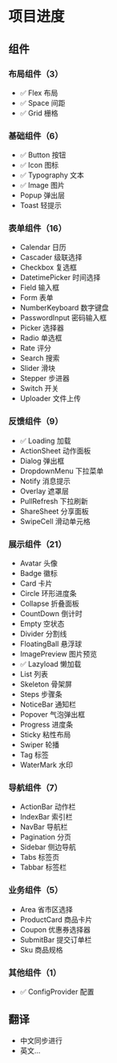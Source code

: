 # 项目进度

## 组件
### 布局组件（3）
- ✅ Flex 布局
- ✅ Space 间距 
- ✅ Grid 栅格 
### 基础组件（6）
- ✅ Button 按钮 
- ✅ Icon 图标
- ✅ Typography 文本
- ✅ Image 图片
- Popup 弹出层
- Toast 轻提示
### 表单组件（16）
- Calendar 日历
- Cascader 级联选择
- Checkbox 复选框
- DatetimePicker 时间选择
- Field 输入框
- Form 表单
- NumberKeyboard 数字键盘
- PasswordInput 密码输入框
- Picker 选择器
- Radio 单选框
- Rate 评分
- Search 搜索
- Slider 滑块
- Stepper 步进器
- Switch 开关
- Uploader 文件上传
### 反馈组件（9）
- ✅ Loading 加载
- ActionSheet 动作面板
- Dialog 弹出框
- DropdownMenu 下拉菜单
- Notify 消息提示
- Overlay 遮罩层
- PullRefresh 下拉刷新
- ShareSheet 分享面板
- SwipeCell 滑动单元格
### 展示组件（21）
- Avatar 头像
- Badge 徽标
- Card 卡片
- Circle 环形进度条
- Collapse 折叠面板
- CountDown 倒计时
- Empty 空状态
- Divider 分割线
- FloatingBall 悬浮球 
- ImagePreview 图片预览
- ✅ Lazyload 懒加载
- List 列表
- Skeleton 骨架屏
- Steps 步骤条
- NoticeBar 通知栏
- Popover 气泡弹出框
- Progress 进度条
- Sticky 粘性布局
- Swiper 轮播
- Tag 标签
- WaterMark 水印
### 导航组件（7）
- ActionBar 动作栏
- IndexBar 索引栏
- NavBar 导航栏
- Pagination 分页
- Sidebar 侧边导航
- Tabs 标签页
- Tabbar 标签栏
### 业务组件（5）
- Area 省市区选择
- ProductCard 商品卡片
- Coupon 优惠券选择器
- SubmitBar 提交订单栏
- Sku 商品规格
### 其他组件（1）
- ✅ ConfigProvider 配置


## 翻译
- 中文同步进行 
- 英文...